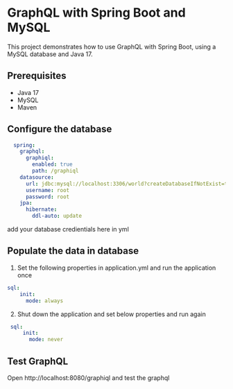 # GraphQL with Spring Boot and MySQL

This project demonstrates how to use GraphQL with Spring Boot, using a MySQL database and Java 17.

## Prerequisites

- Java 17
- MySQL
- Maven

## Configure the database
  ```yml
    spring:
      graphql:
        graphiql:
          enabled: true
          path: /graphiql
      datasource:
        url: jdbc:mysql://localhost:3306/world?createDatabaseIfNotExist=true
        username: root
        password: root
      jpa:
        hibernate:
          ddl-auto: update
   ```
  add your database credientials here in yml
## Populate the data in database
1. Set the following properties in application.yml and run the application once
``` yml
sql:
    init:
      mode: always
```
2. Shut down the application and set below properties and run again
 ``` yml
  sql:
      init:
        mode: never
```
## Test GraphQL
  Open <a target = "_blank">http://localhost:8080/graphiql</a> and test the graphql
